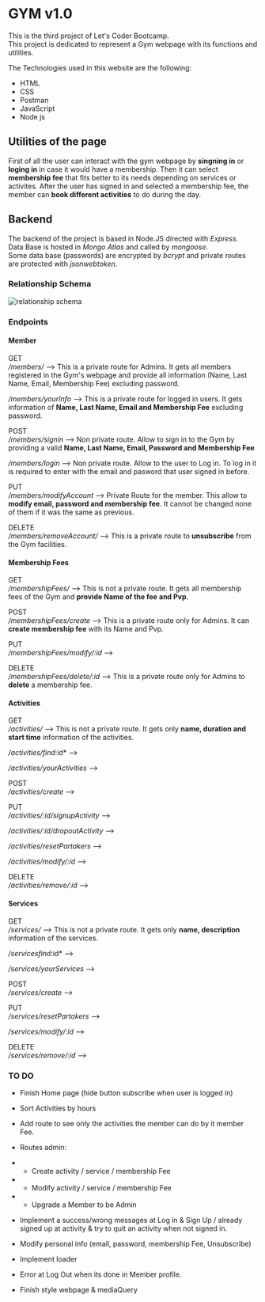 # GYM v1.0

This is the third project of Let's Coder Bootcamp.     
This project is dedicated to represent a Gym webpage with its functions and utilities.    
    
The Technologies used in this website are the following:

- HTML
- CSS
- Postman
- JavaScript
- Node js

## Utilities of the page
First of all the user can interact with the gym webpage by **singning in** or **loging in** in case it would have a membership. Then it can select **membership fee** that fits better to its needs depending on services or activites. After the user has signed in and selected a membership fee, the member can **book different activities** to do during the day.

## Backend   
The backend of the project is based in Node.JS directed with *Express*.   
Data Base is hosted in *Mongo Atlas* and called by *mongoose*.   
Some data base (passwords) are encrypted by *bcrypt* and private routes are protected with *jsonwebtoken*.

### Relationship Schema
![relationship schema](https://user-images.githubusercontent.com/83576037/122210863-65a2e780-cea6-11eb-82ba-12ed81057bbf.jpg)

### Endpoints
#### Member    
GET   
*/members/*  --> This is a private route for Admins. It gets all members registered in the Gym's webpage and provide all information (Name, Last Name, Email, Membership Fee) excluding password.

*/members/yourInfo*  --> This is a private route for logged in users. It gets information of **Name, Last Name, Email and Membership Fee** excluding password.

POST   
*/members/signin*  --> Non private route. Allow to sign in to the Gym by providing a valid **Name, Last Name, Email, Password and Membership Fee**

*/members/login*  --> Non private route. Allow to the user to Log in. To log in it is required to enter with the email and pasword that user signed in before.

PUT  
*/members/modifyAccount*  -->  Private Route for the member. This allow to **modify email, password and membership fee**. It cannot be changed none of them if it was the same as previous.

DELETE   
*/members/removeAccount/*  -->  This is a private route to **unsubscribe** from the Gym facilities.

   
#### Membership Fees   
GET    
*/membershipFees/*  --> This is not a private route. It gets all membership fees of the Gym and **provide Name of the fee and Pvp**.
   
POST    
*/membershipFees/create*  --> This is a private route only for Admins. It can **create membership fee** with its Name and Pvp.
   
PUT  
*/membershipFees/modify/:id*  -->     

DELETE   
*/membershipFees/delete/:id*  --> This is a private route only for Admins to **delete** a membership fee.   

#### Activities  
GET   
*/activities/*  -->  This is not a private route. It gets only **name, duration and start time** information of the activities.

*/activities/find*:id*  -->   

*/activities/yourActivities*  -->   

POST   
*/activities/create*  -->    

PUT   
*/activities/:id/signupActivity*  -->   

*/activities/:id/dropoutActivity*  -->    

*/activities/resetPartakers*  -->   

*/activities/modify/:id*  -->      

DELETE   
*/activities/remove/:id*  -->     

#### Services   
GET   
*/services/*  -->  This is not a private route. It gets only **name, description** information of the services.

*/servicesfind*:id*  -->   

*/services/yourServices*  -->     

POST   
*/services/create*  -->    

PUT   
*/services/resetPartakers*  -->   

*/services/modify/:id*  -->    

DELETE   
*/services/remove/:id*  -->  
   


### TO DO    
- Finish Home page (hide button subscribe when user is logged in)

- Sort Activities by hours

- Add route to see only the activities the member can do by it member Fee.

- Routes admin:   
 * * Create activity / service / membership Fee
 * * Modify activity / service / membership Fee
 * * Upgrade a Member to be Admin

- Implement a success/wrong messages at Log in & Sign Up / already signed up at activity & try to quit an activity when not signed in.

- Modify personal info (email, password, membership Fee, Unsubscribe)

- Implement loader

- Error at Log Out when its done in Member profile.

- Finish style webpage & mediaQuery
